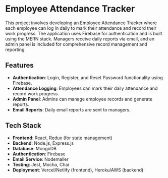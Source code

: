 # Employee Attendance Tracker

This project involves developing an Employee Attendance Tracker where each employee can log in daily to mark their attendance and record their work progress. The application uses Firebase for authentication and is built using the MERN stack. Managers receive daily reports via email, and an admin panel is included for comprehensive record management and reporting.

## Features

- **Authentication**: Login, Register, and Reset Password functionality using Firebase.
- **Attendance Logging**: Employees can mark their daily attendance and record work progress.
- **Admin Panel**: Admins can manage employee records and generate reports.
- **Email Reports**: Daily email reports are sent to managers.

## Tech Stack

- **Frontend**: React, Redux (for state management)
- **Backend**: Node.js, Express.js
- **Database**: MongoDB
- **Authentication**: Firebase
- **Email Service**: Nodemailer
- **Testing**: Jest, Mocha, Chai
- **Deployment**: Vercel/Netlify (frontend), Heroku/AWS (backend)

